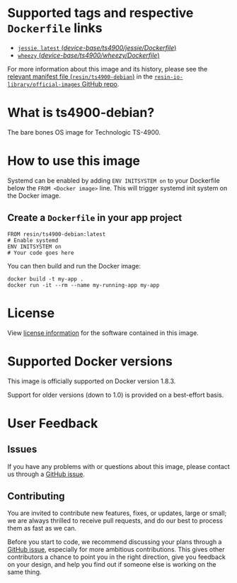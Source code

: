 # Supported tags and respective `Dockerfile` links

-	[`jessie`, `latest` (*device-base/ts4900/jessie/Dockerfile*)](https://github.com/resin-io-library/base-images/blob/4daa06ceeb6967baafc6b8de1ed2c1aa28918e6b/device-base/ts4900/jessie/Dockerfile)
-	[`wheezy` (*device-base/ts4900/wheezy/Dockerfile*)](https://github.com/resin-io-library/base-images/blob/4daa06ceeb6967baafc6b8de1ed2c1aa28918e6b/device-base/ts4900/wheezy/Dockerfile)

For more information about this image and its history, please see the [relevant manifest file (`resin/ts4900-debian`)](https://github.com/resin-io-library/official-images/blob/master/library/ts4900-debian) in the [`resin-io-library/official-images` GitHub repo](https://github.com/resin-io-library/official-images).

# What is ts4900-debian?

The bare bones OS image for Technologic TS-4900.

# How to use this image

Systemd can be enabled by adding `ENV INITSYSTEM on` to your Dockerfile below the `FROM <Docker image>` line. This will trigger systemd init system on the Docker image.

## Create a `Dockerfile` in your app project

	FROM resin/ts4900-debian:latest
	# Enable systemd
	ENV INITSYSTEM on
	# Your code goes here

You can then build and run the Docker image:

	docker build -t my-app .
	docker run -it --rm --name my-running-app my-app

# License

View [license information](https://www.debian.org/social_contract#guidelines) for the software contained in this image.

# Supported Docker versions

This image is officially supported on Docker version 1.8.3.

Support for older versions (down to 1.0) is provided on a best-effort basis.

# User Feedback

## Issues

If you have any problems with or questions about this image, please contact us through a [GitHub issue](https://github.com/resin-io-library/base-images/issues).

## Contributing

You are invited to contribute new features, fixes, or updates, large or small; we are always thrilled to receive pull requests, and do our best to process them as fast as we can.

Before you start to code, we recommend discussing your plans through a [GitHub issue](https://github.com/resin-io-library/base-images/issues), especially for more ambitious contributions. This gives other contributors a chance to point you in the right direction, give you feedback on your design, and help you find out if someone else is working on the same thing.
